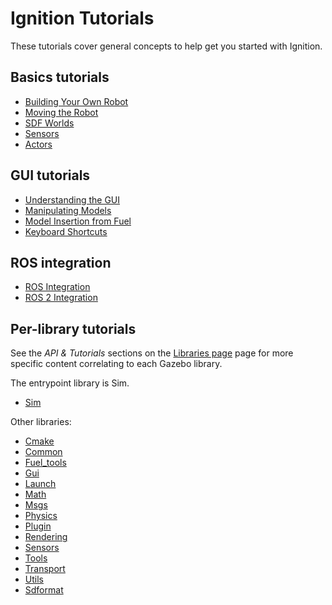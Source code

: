 # Ignition Tutorials

These tutorials cover general concepts to help get you started with Ignition.

## Basics tutorials

* [Building Your Own Robot](building_robot)
* [Moving the Robot](moving_robot)
* [SDF Worlds](sdf_worlds)
* [Sensors](sensors)
* [Actors](actors)

## GUI tutorials

* [Understanding the GUI](gui)
* [Manipulating Models](manipulating_models)
* [Model Insertion from Fuel](fuel_insert)
* [Keyboard Shortcuts](hotkeys)

## ROS integration

* [ROS Integration](ros_integration)
* [ROS 2 Integration](ros2_integration)

## Per-library tutorials

See the *API & Tutorials* sections on the [Libraries page](/libs) page for more specific content correlating to each Gazebo library.

The entrypoint library is Sim.
- [Sim](/api/sim/6/tutorials.html)

Other libraries:
- [Cmake](/api/cmake/2/tutorials.html)
- [Common](/api/common/4/tutorials.html)
- [Fuel_tools](/api/fuel_tools/7/tutorials.html)
- [Gui](/api/gui/6/tutorials.html)
- [Launch](/api/launch/5/tutorials.html)
- [Math](/api/math/6/tutorials.html)
- [Msgs](/api/msgs/8/tutorials.html)
- [Physics](/api/physics/5/tutorials.html)
- [Plugin](/api/plugin/1/tutorials.html)
- [Rendering](/api/rendering/6/tutorials.html)
- [Sensors](/api/sensors/6/tutorials.html)
- [Tools](/api/tools/1/tutorials.html)
- [Transport](/api/transport/11/tutorials.html)
- [Utils](/api/utils/1/tutorials.html)
- [Sdformat](/api/sdformat/12/)

